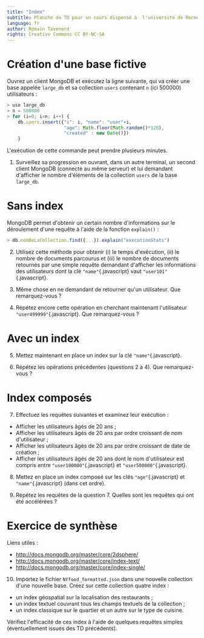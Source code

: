 ```yaml
---
title: "Index"
subtitle: Planche de TD pour un cours dispensé à  l'université de Rennes 2
language: fr
author: Romain Tavenard
rights: Creative Commons CC BY-NC-SA
---
```


# Création d'une base fictive
Ouvrez un client MongoDB et exécutez la ligne suivante, qui va créer une base appelée `large_db` et sa collection `users` contenant `n` (ici 500000) utilisateurs :

```javascript
> use large_db
> n = 500000
> for (i=0; i<n; i++) {
    db.users.insert({"i": i, "name": "user"+i,
                     "age": Math.floor(Math.random()*120),
                     "created" : new Date()})
    }
```

L'exécution de cette commande peut prendre plusieurs minutes.

1. Surveillez sa progression en ouvrant, dans un autre terminal, un second client MongoDB (connecté au même serveur) et lui demandant d'afficher le nombre d'éléments de la collection `users` de la base `large_db`.

# Sans index

MongoDB permet d'obtenir un certain nombre d'informations sur le déroulement d'une requête à l'aide de la fonction `explain()` :

```javascript
> db.nomDeLaCollection.find({...}).explain("executionStats")
```

2. Utilisez cette méthode pour obtenir (i) le temps d'exécution, (ii) le nombre de documents parcourus et (iii) le nombre de documents retournés par une simple requête demandant d'afficher les informations des utilisateurs dont la clé `"name"`{.javascript} vaut `"user101"`{.javascript}.

3. Même chose en ne demandant de retourner qu'un utilisateur. Que remarquez-vous ?

4. Répétez encore cette opération en cherchant maintenant l'utilisateur `"user499999"`{.javascript}. Que remarquez-vous ?

# Avec un index

5. Mettez maintenant en place un index sur la clé `"name"`{.javascript}.

6. Répétez les opérations précédentes (questions 2 à 4). Que remarquez-vous ?

# Index composés

7. Effectuez les requêtes suivantes et examinez leur exécution :

* Afficher les utilisateurs âgés de 20 ans ;
* Afficher les utilisateurs âgés de 20 ans par ordre croissant de nom d'utilisateur ;
* Afficher les utilisateurs âgés de 20 ans par ordre croissant de date de création ;
* Afficher les utilisateurs âgés de 20 ans dont le nom d'utilisateur est compris entre `"user100000"`{.javascript} et `"user500000"`{.javascript}.

8. Mettez en place un index composé sur les clés `"age"`{.javascript} et `"name"`{.javascript} (dans cet ordre).

9. Répétez les requêtes de la question 7. Quelles sont les requêtes qui ont été accélérées ?

# Exercice de synthèse

Liens utiles :

* <http://docs.mongodb.org/master/core/2dsphere/>
* <http://docs.mongodb.org/master/core/index-text/>
* <http://docs.mongodb.org/master/core/index-single/>

10. Importez le fichier `NYfood_formatted.json` dans une nouvelle collection d'une nouvelle base. Créez sur cette collection quatre index :

* un index géospatial sur la localisation des restaurants ;
* un index textuel couvrant tous les champs textuels de la collection ;
* un index classique sur le quartier et un autre sur le type de cuisine.

Vérifiez l'efficacité de ces index à l'aide de quelques requêtes simples (éventuellement issues des TD précédents).
